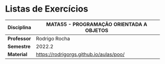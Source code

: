 # Listas de Exercícios

| Disciplina      | MATA55 - PROGRAMAÇÃO ORIENTADA A OBJETOS                          |
| --------------- | ----------------------------------------------------------------- |
| **Professor**   | Rodrigo Rocha                                                     |
| **Semestre**    | 2022.2                                                            |
| **Material**    | https://rodrigorgs.github.io/aulas/poo/                           |